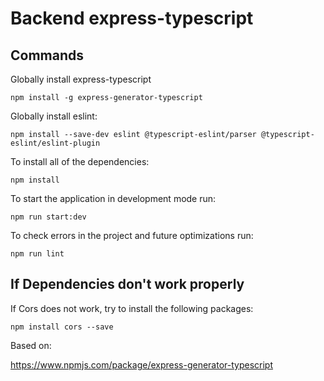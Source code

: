 # Backend express-typescript

## Commands

Globally install express-typescript

```
npm install -g express-generator-typescript
```


Globally install eslint:

```
npm install --save-dev eslint @typescript-eslint/parser @typescript-eslint/eslint-plugin
```


To install all of the dependencies:

```
npm install
```


To start the application in development mode run:

```
npm run start:dev
```


To check errors in the project and future optimizations run:

```
npm run lint
```



## If Dependencies don't work properly

If Cors does not work, try to install the following packages:

```
npm install cors --save
```

Based on:

https://www.npmjs.com/package/express-generator-typescript